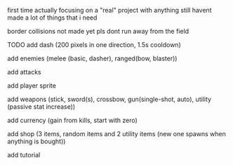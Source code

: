 first time actually focusing on a "real" project with anything
still havent made a lot of things that i need

border collisions not made yet pls dont run away from the field

TODO
add dash (200 pixels in one direction, 1.5s cooldown)

add enemies (melee (basic, dasher), ranged(bow, blaster))

add attacks

add player sprite

add weapons (stick, sword(s), crossbow, gun(single-shot, auto), utility (passive stat increase))

add currency (gain from kills, start with zero)

add shop (3 items, random items and 2 utility items (new one spawns when anything is bought))

add tutorial
